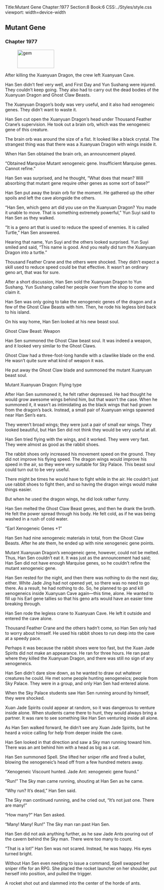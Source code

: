 Title:Mutant Gene 
Chapter:1977 
Section:8 
Book:6 
CSS:../Styles/style.css 
viewport: width=device-width
  
## Mutant Gene
### Chapter 1977 
<figure>
	<img src="../Images/gem.gif" alt="gem" id="gem" width="120" height="60" />
</figure>
  

  
  After killing the Xuanyuan Dragon, the crew left Xuanyuan Cave.

Han Sen didn’t feel very well, and First Day and Yun Sushang were injured. They couldn’t keep going. They also had to carry out the dead bodies of the Xuanyuan Dragon and Ghost Claw Beasts.

The Xuanyuan Dragon’s body was very useful, and it also had xenogeneic genes. They didn’t want to waste it.

Han Sen cut open the Xuanyuan Dragon’s head under Thousand Feather Crane’s supervision. He took out a brain orb, which was the xenogeneic gene of this creature.

The brain orb was around the size of a fist. It looked like a black crystal. The strangest thing was that there was a Xuanyuan Dragon with wings inside it.

When Han Sen obtained the brain orb, an announcement played.

“Obtained Marquise Mutant xenogeneic gene. Insufficient Marquise genes. Cannot refine.”

Han Sen was surprised, and he thought, “What does that mean? Will absorbing that mutant gene require other genes as some sort of base?”

Han Sen put away the brain orb for the moment. He gathered up the other spoils and left the cave alongside the others.

“Han Sen, which geno art did you use on the Xuanyuan Dragon? You made it unable to move. That is something extremely powerful,” Yun Suyi said to Han Sen as they walked.

“It is a geno art that is used to reduce the speed of enemies. It is called Turtle,” Han Sen answered.

Hearing that name, Yun Suyi and the others looked surprised. Yun Suyi smiled and said, “This name is good. And you really did turn the Xuanyuan Dragon into a turtle.”

Thousand Feather Crane and the others were shocked. They didn’t expect a skill used to reduce speed could be that effective. It wasn’t an ordinary geno art, that was for sure.

After a short discussion, Han Sen sold the Xuanyuan Dragon to Yun Sushang. Yun Sushang called her people over from the shop to come and claim it.

Han Sen was only going to take the xenogeneic genes of the dragon and a few of the Ghost Claw Beasts with him. Then, he rode his legless bird back to his island.

On his way home, Han Sen looked at his new beast soul.

Ghost Claw Beast: Weapon

Han Sen summoned the Ghost Claw beast soul. It was indeed a weapon, and it looked very similar to the Ghost Claws.

Ghost Claw had a three-foot-long handle with a clawlike blade on the end. He wasn’t quite sure what kind of weapon it was.

He put away the Ghost Claw blade and summoned the mutant Xuanyuan beast soul.

Mutant Xuanyuan Dragon: Flying type

After Han Sen summoned it, he felt rather depressed. He had thought he would grow awesome wings behind him, but that wasn’t the case. When he summoned it, it wasn’t as intimidating as the black wings that had grown from the dragon’s back. Instead, a small pair of Xuanyuan wings spawned near Han Sen’s ears.

They weren’t broad wings; they were just a pair of small ear wings. They looked beautiful, but Han Sen did not think they would be very useful at all.

Han Sen tried flying with the wings, and it worked. They were very fast. They were almost as good as the rabbit shoes.

The rabbit shoes only increased his movement speed on the ground. They did not improve his flying speed. The dragon wings would improve his speed in the air, so they were very suitable for Sky Palace. This beast soul could turn out to be very useful.

There might be times he would have to fight while in the air. He couldn’t just use rabbit shoes to fight then, and so having the dragon wings would make things easier.

But when he used the dragon wings, he did look rather funny.

Han Sen melted the Ghost Claw Beast genes, and then he drank the broth. He felt the power spread through his body. He felt cold, as if he was being washed in a rush of cold water.

“Earl Xenogeneic Genes +1”

Han Sen had nine xenogeneic materials in total, from the Ghost Claw Beasts. After he ate them, he ended up with nine xenogeneic gene points.

Mutant Xuanyuan Dragon’s xenogeneic gene, however, could not be melted. Thus, Han Sen couldn’t eat it. It was just as the announcement had said; Han Sen did not have enough Marquise genes, so he couldn’t refine the mutant xenogeneic gene.

Han Sen rested for the night, and then there was nothing to do the next day, either. White Jade Jing had not opened yet, so there was no need to go there. As a result, he had nothing to do. So, he planned to go and kill xenogeneics inside Xuanyuan Cave again—this time, alone. He wanted to fill up his Earl gene tallies so that his geno arts would have an easier time breaking through.

Han Sen rode the legless crane to Xuanyuan Cave. He left it outside and entered the cave alone.

Thousand Feather Crane and the others hadn’t come, so Han Sen only had to worry about himself. He used his rabbit shoes to run deep into the cave at a speedy pace.

Perhaps it was because the rabbit shoes were too fast, but the Xuan Jade Spirits did not make an appearance. He ran for three hours. He ran past where they killed the Xuanyuan Dragon, and there was still no sign of any xenogeneics.

Han Sen didn’t dare slow down, as he wanted to draw out whatever creatures he could. He met some people hunting xenogeneics; people from Sky Palace. They were in a group, and only Han Sen had entered alone.

When the Sky Palace students saw Han Sen running around by himself, they were shocked.

Xuan Jade Spirits could appear at random, so it was dangerous to venture inside alone. When students came there to hunt, they would always bring a partner. It was rare to see something like Han Sen venturing inside all alone.

As Han Sen walked forward, he didn’t see any Xuan Jade Spirits, but he heard a voice calling for help from deeper inside the cave.

Han Sen looked in that direction and saw a Sky man running toward him. There was an ant behind him with a head as big as a cat.

Han Sen summoned Spell. She lifted her sniper rifle and fired a bullet, blowing the xenogeneic’s head off from a few hundred meters away.

“Xenogeneic Viscount hunted. Jade Ant: xenogeneic gene found.”

“Run!” The Sky man came running, shouting at Han Sen as he came.

“Why run? It’s dead,” Han Sen said.

The Sky man continued running, and he cried out, “It’s not just one. There are many!”

“How many?” Han Sen asked.

“Many! Many! Run!” The Sky man ran past Han Sen.

Han Sen did not ask anything further, as he saw Jade Ants pouring out of the cavern behind the Sky man. There were too many to count.

“That is a lot!” Han Sen was not scared. Instead, he was happy. His eyes turned bright.

Without Han Sen even needing to issue a command, Spell swapped her sniper rifle for an RPG. She placed the rocket launcher on her shoulder, put herself into position, and pulled the trigger.

A rocket shot out and slammed into the center of the horde of ants.
